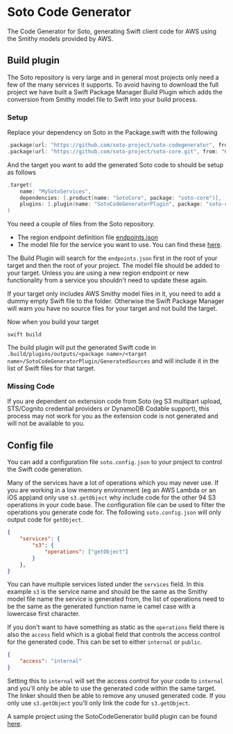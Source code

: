 # Soto Code Generator

The Code Generator for Soto, generating Swift client code for AWS using the Smithy models provided by AWS.

## Build plugin

The Soto repository is very large and in general most projects only need a few of the many services it supports. To avoid having to download the full project we have built a Swift Package Manager Build Plugin which adds the conversion from Smithy model file to Swift into your build process. 

### Setup

Replace your dependency on Soto in the Package.swift with the following

```swift
.package(url: "https://github.com/soto-project/soto-codegenerator", from: "0.6.0"),
.package(url: "https://github.com/soto-project/soto-core.git", from: "6.4.0")
```

And the target you want to add the generated Soto code to should be setup as follows
```swift
.target(
    name: "MySotoServices",
    dependencies: [.product(name: "SotoCore", package: "soto-core")],
    plugins: [.plugin(name: "SotoCodeGeneratorPlugin", package: "soto-codegenerator")]
)
```

You need a couple of files from the Soto repository. 
- The region endpoint definition file [endpoints.json](https://github.com/soto-project/soto/blob/main/models/endpoints/endpoints.json)
- The model file for the service you want to use. You can find these [here](https://github.com/soto-project/soto/blob/main/models/). 

The Build Plugin will search for the `endpoints.json` first in the root of your target and then the root of your project. The model file should be added to your target. Unless you are using a new region endpoint or new functionality from a service you shouldn't need to update these again.

If your target only includes AWS Smithy model files in it, you need to add a dummy empty Swift file to the folder. Otherwise the Swift Package Manager will warn you have no source files for your target and not build the target. 

Now when you build your target
```
swift build
```
The build plugin will put the generated Swift code in `.build/plugins/outputs/<package name>/<target name>/SotoCodeGeneratorPlugin/GeneratedSources` and will include it in the list of Swift files for that target.

### Missing Code

If you are dependent on extension code from Soto (eg S3 multipart upload, STS/Cognito credential providers or DynamoDB Codable support), this process may not work for you as the extension code is not generated and will not be available to you.

## Config file

You can add a configuration file `soto.config.json` to your project to control the Swift code generation. 

Many of the services have a lot of operations which you may never use. If you are working in a low memory environment (eg an AWS Lambda or an iOS app)and only use `s3.getObject` why include code for the other 94 S3 operations in your code base. The configuration file can be used to filter the operations you generate code for. The following `soto.config.json` will only output code for `getObject`.

```json
{
    "services": { 
        "s3": {
            "operations": ["getObject"]
        }
    },
}
```

You can have multiple services listed under the `services` field. In this example `s3` is the service name and should be the same as the Smithy model file name the service is generated from, the list of operations need to be the same as the generated function name ie camel case with a lowercase first character.

If you don't want to have something as static as the `operations` field there is also the `access` field which is a global field that controls the access control for the generated code. This can be set to either `internal` or `public`.

```json
{
    "access": "internal"
}
```

Setting this to `internal` will set the access control for your code to `internal` and you'll only be able to use the generated code within the same target. The linker should then be able to remove any unused generated code. If you only use `s3.getObject` you'll only link the code for `s3.getObject`.

A sample project using the SotoCodeGenerator build plugin can be found [here](https://github.com/adam-fowler/soto-codegenerator-plugin-test).



